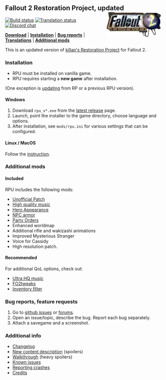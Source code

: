 ## Fallout 2 Restoration Project, updated <a href="#"><img align="right" src="extra/bin/fallout2_logo.png" width="35%" alt="Fallout 2 logo"/></a>

[![Build status](https://github.com/BGforgeNet/Fallout2_Restoration_Project/workflows/build/badge.svg)](https://github.com/BGforgeNet/Fallout2_Restoration_Project/actions?query=workflow%3Abuild)
[![Translation status](https://tra.bgforge.net/widgets/fallout/-/rp/svg-badge.svg)](https://tra.bgforge.net/projects/fallout/rp/)
[![Discord chat](https://img.shields.io/discord/420268540700917760?logo=discord)](https://discord.gg/4Yqfggm)

[__Download__](https://github.com/BGforgeNet/Fallout2_Restoration_Project/releases/latest)
| [__Installation__](#installation)
| [__Bug reports__](#bug-reports-feature-requests)
| [__Translations__](docs/translations.md)
| [__Additional mods__](#additional-mods)

This is an updated version of [killap's Restoration Project](http://killap.net/) for Fallout 2.

### Installation
- RPU must be installed on vanilla game.
- RPU requires starting a **new game** after installation.

(One exception is [updating](docs/update.md) from RP or a previous RPU version).

#### Windows
1. Download `rpu_v*.exe` from the [latest release](https://github.com/BGforgeNet/Fallout2_Restoration_Project/releases/latest) page.
1. Launch, point the installer to the game directory, choose language and options.
1. After installation, see `mods/rpu.ini` for various settings that can be configured.

#### Linux / MacOS
Follow the [instruction](docs/linux.md).

### Additional mods
#### Included
RPU includes the following mods:
- [Unofficial Patch](https://github.com/BGforgeNet/Fallout2_Unofficial_Patch)
- [High quality music](https://github.com/BGforgeNet/Fallout2-HQ-music)
- [Hero Appearance](https://github.com/BGforgeNet/Fallout2_Hero_Appearance)
- [NPC armor](https://github.com/BGforgeNet/Fallout2_NPC_Armor)
- [Party Orders](https://github.com/BGforgeNet/Fallout2_Party_Orders)
- Enhanced worldmap
- Additional rifle and wakizashi animations
- Improved Mysterious Stranger
- Voice for Cassidy
- High resolution patch.

#### Recommended
For additional QoL options, check out:
- [Ultra HQ music](https://github.com/BGforgeNet/Fallout2-HQ-music)
- [FO2tweaks](https://github.com/BGforgeNet/FO2tweaks)
- [Inventory filter](https://nma-fallout.com/threads/inventory-filter.214445/)

### Bug reports, feature requests
1. Go to [github issues](https://github.com/BGforgeNet/Fallout2_Restoration_Project/issues) or [forums](https://forums.bgforge.net/viewforum.php?f=39).
2. Open an issue/topic, describe the bug. Report each bug separately.
3. Attach a savegame and a screenshot.

### Additional info
- [Changelog](docs/changelog.md)
- [New content description](rp-new_content.txt) (spoilers)
- [Walkthrough](http://hem.bredband.net/darek1/f2rp_wt.htm) (heavy spoilers)
- [Known issues](docs/known.md)
- [Reporting crashes](https://github.com/BGforgeNet/Fallout2_Unofficial_Patch/blob/master/docs/crash.md)
- [Credits](docs/credits.md)
